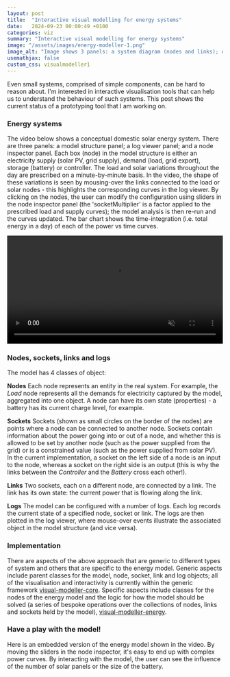 ```yaml
---
layout: post
title:  "Interactive visual modelling for energy systems"
date:   2024-09-23 00:00:49 +0100
categories: viz
summary: "Interactive visual modelling for energy systems"
image: "/assets/images/energy-modeller-1.png"
image_alt: "Image shows 3 panels: a system diagram (nodes and links); outputs from the system model (power in each link vs time); and sliders allowing node parameters to be changed."
usemathjax: false
custom_css: visualmodeller1
---
```


Even small systems, comprised of simple components, can be hard to reason about. I'm interested in interactive visualisation tools that can help us to understand the behaviour of such systems. This post shows the current status of a prototyping tool that I am working on.

### Energy systems

The video below shows a conceptual domestic solar energy system. There are three panels: a model structure panel; a log viewer panel; and a node inspector panel. Each box (node) in the model structure is either an electricity supply (solar PV, grid supply), demand (load, grid export), storage (battery) or controller. The load and solar variations throughout the day are prescribed on a minute-by-minute basis. In the video, the shape of these variations is seen by mousing-over the links connected to the load or solar nodes - this highlights the corresponding curves in the log viewer. By clicking on the nodes, the user can modify the configuration using sliders in the node inspector panel (the 'socketMultiplier' is a factor applied to the prescribed load and supply curves); the model analysis is then re-run and the curves updated. The bar chart shows the time-integration (i.e. total energy in a day) of each of the power vs time curves.

<video style="width: 100%; height: auto;" autoplay loop muted controls>
  <source src="{{site.baseurl}}/assets/images/energy-modeller-1.mp4" type="video/mp4">
  Your browser does not support the video tag.
</video>


### Nodes, sockets, links and logs

The model has 4 classes of object:

**Nodes** Each node represents an entity in the real system. For example, the *Load* node represents all the demands for electricity captured by the model, aggregated into one object. A node can have its own state (properties) - a battery has its current charge level, for example.

**Sockets** Sockets (shown as small circles on the border of the nodes) are points where a node can be connected to another node. Sockets contain information about the power going into or out of a node, and whether this is allowed to be set by another node (such as the power supplied from the grid) or is a constrained value (such as the power supplied from solar PV). In the current implementation, a socket on the left side of a node is an input to the node, whereas a socket on the right side is an output (this is why the links between the *Controller* and the *Battery* cross each other!).

**Links** Two sockets, each on a different node, are connected by a link. The link has its own state: the current power that is flowing along the link.

**Logs** The model can be configured with a number of logs. Each log records the current state of a specified node, socket or link. The logs are then plotted in the log viewer, where mouse-over events illustrate the associated object in the model structure (and vice versa).

### Implementation
There are aspects of the above approach that are generic to different types of system and others that are specific to the energy model. Generic aspects include parent classes for the model, node, socket, link and log objects; all of the visualisation and interactivity is currently within the generic framework [visual-modeller-core](https://github.com/grahampullan/visual-modeller-core). Specific aspects include classes for the nodes of the energy model and the logic for how the model should be solved (a series of bespoke operations over the collections of nodes, links and sockets held by the model), [visual-modeller-energy](https://github.com/grahampullan/visual-modeller-energy).


### Have a play with the model!

Here is an embedded version of the energy model shown in the video. By moving the sliders in the node inspector, it's easy to end up with complex power curves. By interacting with the model, the user can see the influence of the number of solar panels or the size of the battery.
<div id="target1"></div>
<script type="module">
    import { Model } from 'https://cdn.jsdelivr.net/npm/visual-modeller-energy@0.1.4/+esm';
    const model = new Model();
    await model.loadFromUrl("{{ site.baseurl }}/assets/data/visualmodeller1/PV-battery.json");
    model.run();
    model.startVis({targetId:"target1", height:460})
</script>







